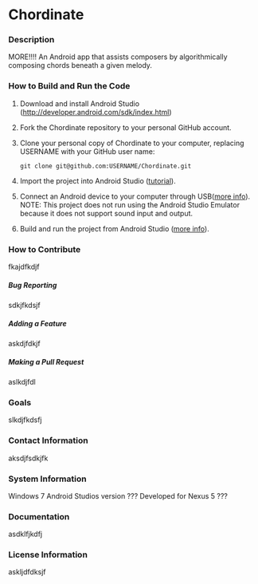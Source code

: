 Chordinate
==========

### Description

MORE!!!! An Android app that assists composers by algorithmically composing chords beneath a given melody.

### How to Build and Run the Code

1. Download and install Android Studio (http://developer.android.com/sdk/index.html)

2. Fork the Chordinate repository to your personal GitHub account.

3. Clone your personal copy of Chordinate to your computer, replacing USERNAME with your GitHub user name:

    `git clone git@github.com:USERNAME/Chordinate.git`

4. Import the project into Android Studio ([tutorial](https://www.jetbrains.com/help/idea/2016.1/importing-project-from-gradle-model.html?origin=old_help)).

5. Connect an Android device to your computer through USB([more info](http://developer.android.com/tools/device.html)). NOTE: This project does not run using the Android Studio Emulator because it does not support sound input and output.

6. Build and run the project from Android Studio ([more info](http://developer.android.com/tools/building/building-studio.html)).

### How to Contribute

fkajdfkdjf

##### Bug Reporting

sdkjfkdsjf

##### Adding a Feature

askdjfdkjf

##### Making a Pull Request

aslkdjfdl

### Goals

slkdjfkdsfj

### Contact Information

aksdjfsdkjfk

### System Information

Windows 7
Android Studios version ???
Developed for Nexus 5 ???

### Documentation

asdklfjkdfj

### License Information

askljdfdksjf
